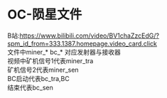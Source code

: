 # OC-陨星文件

B站:https://www.bilibili.com/video/BV1chaZzcEdG/?spm_id_from=333.1387.homepage.video_card.click  
文件中miner_* bc_* 对应发射器与接收器   
视频中矿机信号1代表miner_tra  
矿机信号2代表miner_sen  
BC启动代表bc_tra,BC  
结束代表bc_sen    
